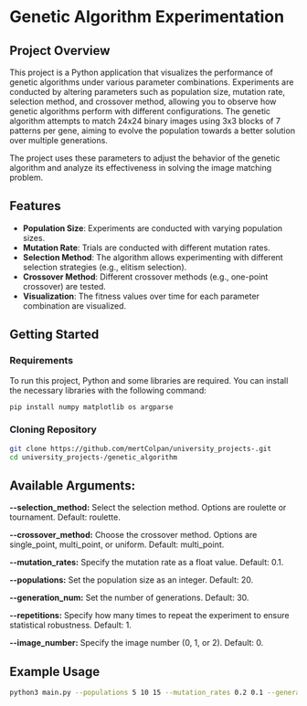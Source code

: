 # Genetic Algorithm Experimentation

## Project Overview

This project is a Python application that visualizes the performance of genetic algorithms under various parameter combinations. Experiments are conducted by altering parameters such as population size, mutation rate, selection method, and crossover method, allowing you to observe how genetic algorithms perform with different configurations. The genetic algorithm attempts to match 24x24 binary images using 3x3 blocks of 7 patterns per gene, aiming to evolve the population towards a better solution over multiple generations.

The project uses these parameters to adjust the behavior of the genetic algorithm and analyze its effectiveness in solving the image matching problem.


## Features

- **Population Size**: Experiments are conducted with varying population sizes.
- **Mutation Rate**: Trials are conducted with different mutation rates.
- **Selection Method**: The algorithm allows experimenting with different selection strategies (e.g., elitism selection).
- **Crossover Method**: Different crossover methods (e.g., one-point crossover) are tested.
- **Visualization**: The fitness values over time for each parameter combination are visualized.

## Getting Started

### Requirements

To run this project, Python and some libraries are required. You can install the necessary libraries with the following command:

`pip install numpy matplotlib os argparse`

### Cloning Repository
```bash
git clone https://github.com/mertColpan/university_projects-.git
cd university_projects-/genetic_algorithm
```


## Available Arguments:
    


**--selection_method:** Select the selection method. Options are roulette or tournament. Default: roulette.

**--crossover_method:** Choose the crossover method. Options are single_point, multi_point, or uniform. Default: multi_point.

**--mutation_rates:** Specify the mutation rate as a float value. Default: 0.1.

**--populations:** Set the population size as an integer. Default: 20.

**--generation_num:** Set the number of generations. Default: 30.

**--repetitions:** Specify how many times to repeat the experiment to ensure statistical robustness. Default: 1.

**--image_number:** Specify the image number (0, 1, or 2). Default: 0.


## Example Usage
```bash
python3 main.py --populations 5 10 15 --mutation_rates 0.2 0.1 --generation_num 25 --repetitions 100 --selection_method elitism_selection --crossover_method multi_point  --generation_num_exp 30 --image_number 1
```


